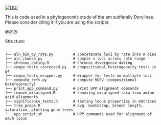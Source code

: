 [![DOI](https://zenodo.org/badge/89310395.svg)](https://zenodo.org/badge/latestdoi/89310395)

This is code used in a phylogenomic study of the ant subfamily Dorylinae. Please consider citing it if you are using the scripts:

@@@

Structure:

```
.
├── aln_bin_by_rate.py         # concatenate loci by rate into n bins
├── aln_choose.py              # sample n loci across rate range
├── chronos_dating.R           # Chronos divergence dating
├── compo_tests_corrected.py   # compositional heterogeneity tests in p4
├── compo_tests_wrapper.py     # wrapper for tests on multiple loci
├── compute_rcfv.py            # compute RCFV (compositional heterogeneity)
├── print_upp_command.py       # print UPP alignment commands
├── remove_misaligned.R        # removing misaligned taxa from amino acid alignments
├── significance_tests.R       # testing locus properties in matrices
├── tree_props.R               # avg. bootstrap, branch length, saturation, plotting gene trees
└── upp_script.sh              # UPP commands used for alignment of each locus
```